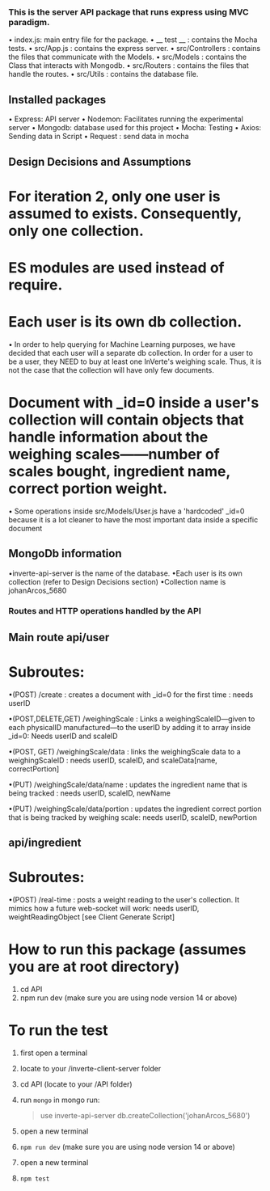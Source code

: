 ### This is the server API package that runs express using MVC paradigm.

• index.js: main entry file for the package.
• \_\_ test \_\_ : contains the Mocha tests.
• src/App.js : contains the express server.
• src/Controllers : contains the files that communicate with the Models.
• src/Models : contains the Class that interacts with Mongodb.
• src/Routers : contains the files that handle the routes.
• src/Utils : contains the database file.

## Installed packages

• Express: API server
• Nodemon: Facilitates running the experimental server
• Mongodb: database used for this project
• Mocha: Testing
• Axios: Sending data in Script
• Request : send data in mocha

## Design Decisions and Assumptions

# For iteration 2, only one user is assumed to exists. Consequently, only one collection.

# ES modules are used instead of require.

# Each user is its own db collection.

• In order to help querying for Machine Learning purposes, we have decided that each user will a separate db collection. In order for a user to be a user, they NEED to buy at least one InVerte's weighing scale. Thus, it is not the case that the collection will have only few documents.

# Document with \_id=0 inside a user's collection will contain objects that handle information about the weighing scales——number of scales bought, ingredient name, correct portion weight.

• Some operations inside src/Models/User.js have a 'hardcoded' \_id=0 because it is a lot cleaner to have the most important data inside a specific document

## MongoDb information

•inverte-api-server is the name of the database.
•Each user is its own collection (refer to Design Decisions section)
•Collection name is johanArcos_5680

### Routes and HTTP operations handled by the API

## Main route api/user

# Subroutes:

•(POST) /create : creates a document with \_id=0 for the first time : needs userID

•(POST,DELETE,GET) /weighingScale : Links a weighingScaleID—given to each physicalID manufactured—to the userID by adding it to array inside \_id=0: Needs userID and scaleID

•(POST, GET) /weighingScale/data : links the weighingScale data to a weighingScaleID : needs userID, scaleID, and scaleData[name, correctPortion]

•(PUT) /weighingScale/data/name : updates the ingredient name that is being tracked : needs userID, scaleID, newName

•(PUT) /weighingScale/data/portion : updates the ingredient correct portion that is being tracked by weighing scale: needs userID, scaleID, newPortion

## api/ingredient

# Subroutes:

•(POST) /real-time : posts a weight reading to the user's collection. It mimics how a future web-socket will work: needs userID, weightReadingObject [see Client Generate Script]

# How to run this package (assumes you are at root directory)

1. cd API
2. npm run dev (make sure you are using node version 14 or above)

# To run the test

1. first open a terminal
2. locate to your /inverte-client-server folder
3. cd API (locate to your /API folder)
4. run `mongo`
   in mongo run:

    > use inverte-api-server
    > db.createCollection('johanArcos_5680')

5. open a new terminal
6. `npm run dev` (make sure you are using node version 14 or above)

7. open a new terminal
8. `npm test`
